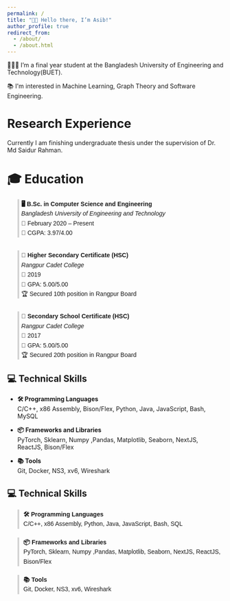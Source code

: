 ```yaml
---
permalink: /
title: "👋🏼 Hello there, I’m Asib!"
author_profile: true
redirect_from: 
  - /about/
  - /about.html
---
```


👨🏻‍💻 I’m a final year student at the Bangladesh University of Engineering and Technology(BUET).

📚 I'm interested in Machine Learning, Graph Theory and Software Engineering.

Research Experience
===
Currently I am finishing undergraduate thesis under the supervision of Dr. Md Saidur Rahman.

🎓 Education
===

<div style="font-family: Arial, sans-serif; line-height: 1.6; max-width: 600px;">
    <ul style="list-style: none;">
        <li style="margin-bottom: 30px; border-left: 4px solid #d3d3d3; padding-left: 5px;">
            <strong>🖥️ B.Sc. in Computer Science and Engineering</strong><br>
            <span><em>Bangladesh University of Engineering and Technology</em></span><br>
            <span>📅 February 2020 – Present</span><br>
            <span>🎯 CGPA: 3.97/4.00</span>
        </li>
        <li style="margin-bottom: 30px; border-left: 4px solid #d3d3d3; padding-left: 5px;">
            <strong>📜 Higher Secondary Certificate (HSC)</strong><br>
            <span><em>Rangpur Cadet College</em></span><br>
            <span>📅 2019</span><br>
            <span>🎯 GPA: 5.00/5.00</span><br>
            <span>🏆 Secured 10th position in Rangpur Board</span>
        </li>
        <li style="border-left: 4px solid #d3d3d3; padding-left: 5px;">
            <strong>📜 Secondary School Certificate (HSC)</strong><br>
            <span><em>Rangpur Cadet College</em></span><br>
            <span>📅 2017</span><br>
            <span>🎯 GPA: 5.00/5.00</span><br>
            <span>🏆 Secured 20th position in Rangpur Board</span>
        </li>
    </ul>
</div>


## 💻 Technical Skills

- **🛠️ Programming Languages**  
  C/C++, x86 Assembly, Bison/Flex, Python, Java, JavaScript, Bash, MySQL  

- **📦 Frameworks and Libraries**  
  PyTorch, Sklearn, Numpy ,Pandas, Matplotlib, Seaborn, NextJS, ReactJS, Bison/Flex  

- **📚 Tools**  
  Git, Docker, NS3, xv6, Wireshark

## 💻 Technical Skills
<div style="font-family: Arial, sans-serif; line-height: 1.6; max-width: 600px;">
    <ul style="list-style: none; ">
        <li style="border-left: 4px solid #d3d3d3; padding-left: 10px; margin-bottom: 20px;">
            <strong>🛠️ Programming Languages</strong><br>
            <span>C/C++, x86 Assembly, Python, Java, JavaScript, Bash, SQL</span>
        </li>
        <li style="border-left: 4px solid #d3d3d3; padding-left: 10px; margin-bottom: 20px;">
            <strong>📦 Frameworks and Libraries</strong><br>
            <span> PyTorch, Sklearn, Numpy ,Pandas, Matplotlib, Seaborn, NextJS, ReactJS, Bison/Flex</span>
        </li>
        <li style="border-left: 4px solid #d3d3d3; padding-left: 10px; margin-bottom: 20px;">
            <strong>📚 Tools</strong><br>
            <span> Git, Docker, NS3, xv6, Wireshark</span>
        </li>
    </ul>
</div>


